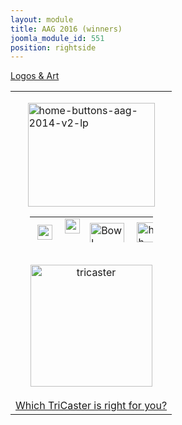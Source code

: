 ```yaml
---
layout: module
title: AAG 2016 (winners)
joomla_module_id: 551
position: rightside
---
```

<a href="/component/docman/cat_view/197-aag-logos-art.html?Itemid=197">
<div class="marketo-btn marketo-button rounded2 blue"><span style="font-size: 14px;">Logos &amp; Art</span></div>
</a><center>
<table>
<tbody>
<tr>
<td>
<p><a href="https://www.facebook.com/media/set/?set=a.494273253814.277764.52869223814" target="_blank"><img style="display: block; margin-left: auto; margin-right: auto;" alt="home-buttons-aag-2014-v2-lp" src="{{"images/aag/aag-2014/home-buttons-aag-2014-v2-lp.png" | cdn }}" height="166" width="203" /></a></p>
<center>
<table style="width: 197px; height: 41px;">
<tbody>
<tr>
<td>&nbsp;<a href="https://www.facebook.com/newtekinc" target="_blank"><img src="{{"images/newtek-social-icons/newtek-facebook.jpg" | cdn }}" width="24" height="24" alt="newtek-facebook" /></a></td>
<td>&nbsp;<a href="https://twitter.com/newtekinc" target="_blank"><img src="{{"images/newtek-social-icons/newtek-twitter.jpg" | cdn }}" width="24" height="24" alt="newtek-twitter" /></a>&nbsp;</td>
<td><a href="http://www.usarmyallamericanbowl.com" target="_blank"><img src="{{"images/aag/aag-2014/Bowl-NoBackground.gif" | cdn }}" width="55" height="35" alt="Bowl-NoBackground" /></a></td>
<td>&nbsp;<a href="http://www.highschoolcube.com" target="_blank"><img src="{{"images/aag/aag-2015/high-school-cube-logo.png" | cdn }}" width="50" height="32" alt="high-school-cube-logo" /></a></td>
</tr>
</tbody>
</table>
<br /><a href="http://pages.newtek.com/which-tricaster.html" target="_blank"><img src="{{"images/aag/aag-2015/tricaster.jpg" | cdn }}" width="195" height="195" alt="tricaster" /><br /><br /><span style="text-align: -webkit-center;">Which TriCaster is right for you?</span></a></center></td>
</tr>
</tbody>
</table>
</center>
